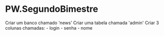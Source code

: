 # PW.SegundoBimestre
Criar um banco chamado 'news'
Criar uma tabela chamada 'admin'
Criar 3 colunas chamadas:
    - login
    - senha
    - nome
